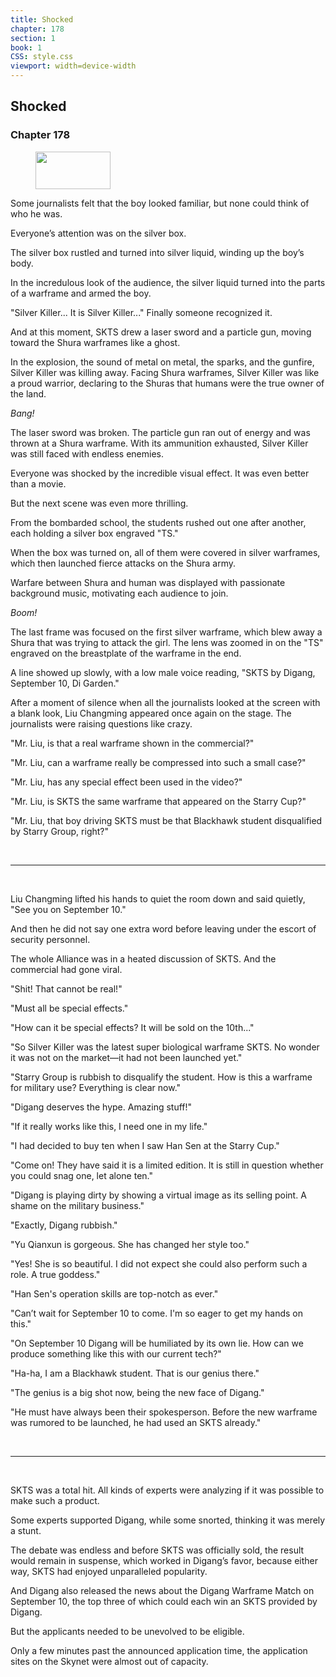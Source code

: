 ```yaml
---
title: Shocked
chapter: 178
section: 1
book: 1
CSS: style.css
viewport: width=device-width
---
```


## Shocked

### Chapter 178

<figure>
	<img src="../Images/gem.gif" alt="" id="gem" width="120" height="60" />
</figure>

Some journalists felt that the boy looked familiar, but none could think of who he was.

Everyone’s attention was on the silver box.

The silver box rustled and turned into silver liquid, winding up the boy’s body.

In the incredulous look of the audience, the silver liquid turned into the parts of a warframe and armed the boy.

"Silver Killer... It is Silver Killer..." Finally someone recognized it.

And at this moment, SKTS drew a laser sword and a particle gun, moving toward the Shura warframes like a ghost.

In the explosion, the sound of metal on metal, the sparks, and the gunfire, Silver Killer was killing away. Facing Shura warframes, Silver Killer was like a proud warrior, declaring to the Shuras that humans were the true owner of the land.

*Bang!*

The laser sword was broken. The particle gun ran out of energy and was thrown at a Shura warframe. With its ammunition exhausted, Silver Killer was still faced with endless enemies.

Everyone was shocked by the incredible visual effect. It was even better than a movie.

But the next scene was even more thrilling.

From the bombarded school, the students rushed out one after another, each holding a silver box engraved "TS."

When the box was turned on, all of them were covered in silver warframes, which then launched fierce attacks on the Shura army.

Warfare between Shura and human was displayed with passionate background music, motivating each audience to join.

*Boom!*

The last frame was focused on the first silver warframe, which blew away a Shura that was trying to attack the girl. The lens was zoomed in on the "TS" engraved on the breastplate of the warframe in the end.

A line showed up slowly, with a low male voice reading, "SKTS by Digang, September 10, Di Garden."

After a moment of silence when all the journalists looked at the screen with a blank look, Liu Changming appeared once again on the stage. The journalists were raising questions like crazy.

"Mr. Liu, is that a real warframe shown in the commercial?"

"Mr. Liu, can a warframe really be compressed into such a small case?"

"Mr. Liu, has any special effect been used in the video?"

"Mr. Liu, is SKTS the same warframe that appeared on the Starry Cup?"

"Mr. Liu, that boy driving SKTS must be that Blackhawk student disqualified by Starry Group, right?"

<br>

*****

<br>

Liu Changming lifted his hands to quiet the room down and said quietly, "See you on September 10."

And then he did not say one extra word before leaving under the escort of security personnel.

The whole Alliance was in a heated discussion of SKTS. And the commercial had gone viral.

"Shit! That cannot be real!"

"Must all be special effects."

"How can it be special effects? It will be sold on the 10th..."

"So Silver Killer was the latest super biological warframe SKTS. No wonder it was not on the market—it had not been launched yet."

"Starry Group is rubbish to disqualify the student. How is this a warframe for military use? Everything is clear now."

"Digang deserves the hype. Amazing stuff!"

"If it really works like this, I need one in my life."

"I had decided to buy ten when I saw Han Sen at the Starry Cup."

"Come on! They have said it is a limited edition. It is still in question whether you could snag one, let alone ten."

"Digang is playing dirty by showing a virtual image as its selling point. A shame on the military business."

"Exactly, Digang rubbish."

"Yu Qianxun is gorgeous. She has changed her style too."

"Yes! She is so beautiful. I did not expect she could also perform such a role. A true goddess."

"Han Sen's operation skills are top-notch as ever."

"Can’t wait for September 10 to come. I'm so eager to get my hands on this."

"On September 10 Digang will be humiliated by its own lie. How can we produce something like this with our current tech?"

"Ha-ha, I am a Blackhawk student. That is our genius there."

"The genius is a big shot now, being the new face of Digang."

"He must have always been their spokesperson. Before the new warframe was rumored to be launched, he had used an SKTS already."

<br>

*****

<br>

SKTS was a total hit. All kinds of experts were analyzing if it was possible to make such a product.

Some experts supported Digang, while some snorted, thinking it was merely a stunt.

The debate was endless and before SKTS was officially sold, the result would remain in suspense, which worked in Digang’s favor, because either way, SKTS had enjoyed unparalleled popularity.

And Digang also released the news about the Digang Warframe Match on September 10, the top three of which could each win an SKTS provided by Digang.

But the applicants needed to be unevolved to be eligible.

Only a few minutes past the announced application time, the application sites on the Skynet were almost out of capacity.